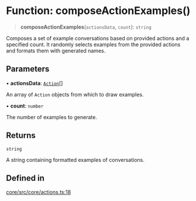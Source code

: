 # Function: composeActionExamples()

> **composeActionExamples**(`actionsData`, `count`): `string`

Composes a set of example conversations based on provided actions and a specified count.
It randomly selects examples from the provided actions and formats them with generated names.

## Parameters

• **actionsData**: [`Action`](../interfaces/Action.md)[]

An array of `Action` objects from which to draw examples.

• **count**: `number`

The number of examples to generate.

## Returns

`string`

A string containing formatted examples of conversations.

## Defined in

[core/src/core/actions.ts:18](https://github.com/ai16z/eliza/blob/c537cb3e848b54fcb914d8ef84924fa5fdeaec66/core/src/core/actions.ts#L18)
